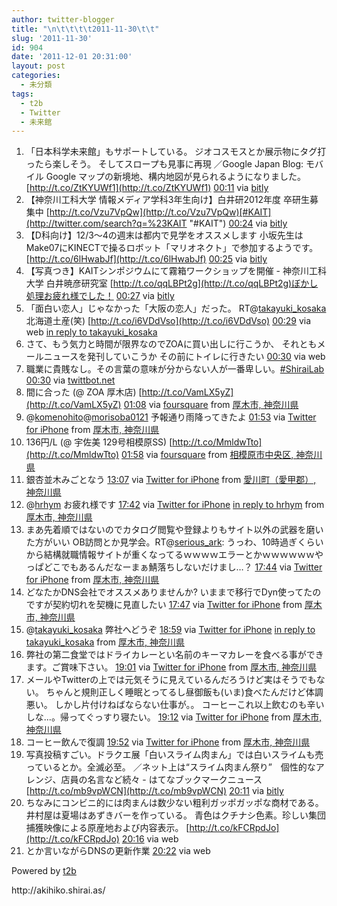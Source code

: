 ```yaml
---
author: twitter-blogger
title: "\n\t\t\t\t2011-11-30\t\t"
slug: '2011-11-30'
id: 904
date: '2011-12-01 20:31:00'
layout: post
categories:
  - 未分類
tags:
  - t2b
  - Twitter
  - 未来館
---
```


<div xmlns:georss="http://www.georss.org/georss">

1.  <span><span>「日本科学未来館」もサポートしている。 ジオコスモスとか展示物にタグ打ったら楽しそう。 そしてスロープも見事に再現 ／Google Japan Blog: モバイル Google マップの新境地、構内地図が見られるようになりました。 [http://t.co/ZtKYUWf1](http://t.co/ZtKYUWf1)</span> <span>[<span>00:11</span>](http://twitter.com/o_ob/status/141836836048875521) <span>via [bitly](http://bit.ly)</span></span></span>
2.  <span><span>【神奈川工科大学 情報メディア学科3年生向け】白井研2012年度 卒研生募集中 [http://t.co/Vzu7VpQw](http://t.co/Vzu7VpQw)[#KAIT](http://twitter.com/search?q=%23KAIT "#KAIT")</span> <span>[<span>00:24</span>](http://twitter.com/o_ob/status/141840078900170752) <span>via [bitly](http://bit.ly)</span></span></span>
3.  <span><span>【D科向け】12/3～4の週末は都内で見学をオススメします 小坂先生はMake07にKINECTで操るロボット「マリオネクト」で参加するようです。 [http://t.co/6lHwabJf](http://t.co/6lHwabJf)</span> <span>[<span>00:25</span>](http://twitter.com/o_ob/status/141840392260812800) <span>via [bitly](http://bit.ly)</span></span></span>
4.  <span><span>【写真つき】KAITシンポジウムにて霧箱ワークショップを開催 - 神奈川工科大学 白井暁彦研究室 [http://t.co/qqLBPt2g](http://t.co/qqLBPt2g)ぼかし処理お疲れ様でした！</span> <span>[<span>00:27</span>](http://twitter.com/o_ob/status/141840655629565952) <span>via [bitly](http://bit.ly)</span></span></span>
5.  <span><span>「面白い恋人」じゃなかった「大阪の恋人」だった。 RT@[takayuki_kosaka](http://twitter.com/takayuki_kosaka "takayuki_kosaka")北海道土産(笑) [http://t.co/i6VDdVso](http://t.co/i6VDdVso)</span> <span>[<span>00:29</span>](http://twitter.com/o_ob/status/141841228667961344) <span>via web</span> [in reply to takayuki_kosaka](http://twitter.com/takayuki_kosaka/status/141833955732238336)</span></span>
6.  <span><span>さて、もう気力と時間が限界なのでZOAに買い出しに行こうか、 それともメールニュースを発刊していこうか その前にトイレに行きたい</span> <span>[<span>00:30</span>](http://twitter.com/o_ob/status/141841501176074240) <span>via web</span></span></span>
7.  <span><span>職業に貴賎なし。その言葉の意味が分からない人が一番卑しい。[#ShiraiLab](http://twitter.com/search?q=%23ShiraiLab "#ShiraiLab")</span> <span>[<span>00:30</span>](http://twitter.com/o_ob/status/141841635297341440) <span>via [twittbot.net](http://twittbot.net/)</span></span></span>
8.  <span><span>間に合った (@ ZOA 厚木店) [http://t.co/VamLX5yZ](http://t.co/VamLX5yZ)</span> <span>[<span>01:08</span>](http://twitter.com/o_ob/status/141851197421273088) <span>via [foursquare](http://foursquare.com)</span> from [厚木市, 神奈川県<span></span>](http://maps.google.com/maps?q=35.50354411,139.36047256)</span></span>
9.  <span><span>@[komenohito](http://twitter.com/komenohito "komenohito")@[morisoba0121](http://twitter.com/morisoba0121 "morisoba0121") 予報通り雨降ってきたよ</span> <span>[<span>01:53</span>](http://twitter.com/o_ob/status/141862417104777216) <span>via [Twitter for iPhone](http://twitter.com/#!/download/iphone)</span> from [厚木市, 神奈川県<span></span>](http://maps.google.com/maps?q=35.51525578,139.36082698)</span></span>
10.  <span><span>136円/L (@ 宇佐美 129号相模原SS) [http://t.co/MmldwTto](http://t.co/MmldwTto)</span> <span>[<span>01:58</span>](http://twitter.com/o_ob/status/141863774125690880) <span>via [foursquare](http://foursquare.com)</span> from [相模原市中央区, 神奈川県<span></span>](http://maps.google.com/maps?q=35.542467,139.35980645)</span></span>
11.  <span><span>銀杏並木みごとなう</span> <span>[<span>13:07</span>](http://twitter.com/o_ob/status/142032124445339649) <span>via [Twitter for iPhone](http://twitter.com/#!/download/iphone)</span> from [愛川町（愛甲郡）, 神奈川県<span></span>](http://maps.google.com/maps?q=35.51748135,139.34691412)</span></span>
12.  <span><span>@[hrhym](http://twitter.com/hrhym "hrhym") お疲れ様です</span> <span>[<span>17:42</span>](http://twitter.com/o_ob/status/142101285519372288) <span>via [Twitter for iPhone](http://twitter.com/#!/download/iphone)</span> [in reply to hrhym](http://twitter.com/hrhym/status/142100650736631809) from [厚木市, 神奈川県<span></span>](http://maps.google.com/maps?q=35.48320259,139.33904147)</span></span>
13.  <span><span>まあ先着順ではないのでカタログ閲覧や登録よりもサイト以外の武器を磨いた方がいい OB訪問とか見学会。RT@[serious_ark](http://twitter.com/serious_ark "serious_ark"): うっわ、10時過ぎくらいから結構就職情報サイトが重くなってるｗｗｗｗエラーとかｗｗｗｗｗｗやっぱどこでもあるんだなーまぁ鯖落ちしないだけまし…？</span> <span>[<span>17:44</span>](http://twitter.com/o_ob/status/142101670028001280) <span>via [Twitter for iPhone](http://twitter.com/#!/download/iphone)</span> from [厚木市, 神奈川県<span></span>](http://maps.google.com/maps?q=35.48609758,139.34162015)</span></span>
14.  <span><span>どなたかDNS会社でオススメありませんか? いままで移行でDyn使ってたのですが契約切れを契機に見直したい</span> <span>[<span>17:47</span>](http://twitter.com/o_ob/status/142102609220739072) <span>via [Twitter for iPhone](http://twitter.com/#!/download/iphone)</span> from [厚木市, 神奈川県<span></span>](http://maps.google.com/maps?q=35.48609758,139.34162015)</span></span>
15.  <span><span>@[takayuki_kosaka](http://twitter.com/takayuki_kosaka "takayuki_kosaka") 弊社へどうぞ</span> <span>[<span>18:59</span>](http://twitter.com/o_ob/status/142120724721696769) <span>via [Twitter for iPhone](http://twitter.com/#!/download/iphone)</span> [in reply to takayuki_kosaka](http://twitter.com/takayuki_kosaka/status/142118869878833152) from [厚木市, 神奈川県<span></span>](http://maps.google.com/maps?q=35.48541034,139.34246170)</span></span>
16.  <span><span>弊社の第二食堂ではドライカレーとい名前のキーマカレーを食べる事ができます。ご賞味下さい。</span> <span>[<span>19:01</span>](http://twitter.com/o_ob/status/142121055186722816) <span>via [Twitter for iPhone](http://twitter.com/#!/download/iphone)</span> from [厚木市, 神奈川県<span></span>](http://maps.google.com/maps?q=35.48541033,139.34246170)</span></span>
17.  <span><span>メールやTwitterの上では元気そうに見えているんだろうけど実はそうでもない。 ちゃんと規則正しく睡眠とってるし昼御飯も(いま)食べたんだけど体調悪い。 しかし片付けねばならない仕事が。。 コーヒーこれ以上飲むのも辛いしな...。帰ってぐっすり寝たい。</span> <span>[<span>19:12</span>](http://twitter.com/o_ob/status/142123963399675904) <span>via [Twitter for iPhone](http://twitter.com/#!/download/iphone)</span> from [厚木市, 神奈川県<span></span>](http://maps.google.com/maps?q=35.48540362,139.34227260)</span></span>
18.  <span><span>コーヒー飲んで復調</span> <span>[<span>19:52</span>](http://twitter.com/o_ob/status/142134076437049345) <span>via [Twitter for iPhone](http://twitter.com/#!/download/iphone)</span> from [厚木市, 神奈川県<span></span>](http://maps.google.com/maps?q=35.48586981,139.34157000)</span></span>
19.  <span><span>写真投稿すごい。ドラクエ展「白いスライム肉まん」では白いスライムも売っているとか。全滅必至。 ／ネット上は“スライム肉まん祭り”　個性的なアレンジ、店員の名言など続々 - はてなブックマークニュース [http://t.co/mb9vpWCN](http://t.co/mb9vpWCN)</span> <span>[<span>20:11</span>](http://twitter.com/o_ob/status/142138784149016576) <span>via [bitly](http://bit.ly)</span></span></span>
20.  <span><span>ちなみにコンビニ的には肉まんは数少ない粗利ガッポガッポな商材である。 井村屋は夏場はあずきバーを作っている。 青色はクチナシ色素。珍しい集団捕獲映像による原産地および内容表示。 [http://t.co/kFCRpdJo](http://t.co/kFCRpdJo)</span> <span>[<span>20:16</span>](http://twitter.com/o_ob/status/142139895115296769) <span>via web</span></span></span>
21.  <span><span>とか言いながらDNSの更新作業</span> <span>[<span>20:22</span>](http://twitter.com/o_ob/status/142141499822440448) <span>via web</span></span></span>

</div>

Powered by [t2b](http://t2b.utilz.jp/)

<div>http://akihiko.shirai.as/</div>